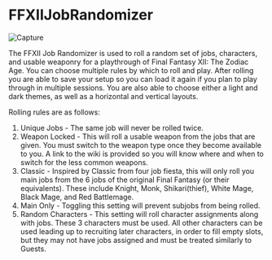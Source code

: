 # FFXIIJobRandomizer
 
![Capture](https://user-images.githubusercontent.com/33432301/119756539-ad1ef080-be71-11eb-860a-fed23f3b7a5f.PNG)

The FFXII Job Randomizer is used to roll a random set of jobs, characters, and usable weaponry for a playthrough of Final Fantasy XII: The Zodiac Age. You can choose multiple rules by which to roll and play. After rolling you are able to save your setup so you can load it again if you plan to play through in multiple sessions. You are also able to choose either a light and dark themes, as well as a horizontal and vertical layouts.

Rolling rules are as follows:
1. Unique Jobs - The same job will never be rolled twice.
2. Weapon Locked - This will roll a usable weapon from the jobs that are given. You must switch to the weapon type once they become available to you. A link to the wiki is provided so you will know where and when to switch for the less common weapons.
3. Classic - Inspired by Classic from four job fiesta, this will only roll you main jobs from the 6 jobs of the original Final Fantasy (or their equivalents). These include Knight, Monk, Shikari(thief), White Mage, Black Mage, and Red Battlemage.
4. Main Only - Toggling this setting will prevent subjobs from being rolled.
5. Random Characters - This setting will roll character assignments along with jobs. These 3 characters must be used. All other characters can be used leading up to recruiting later characters, in order to fill empty slots, but they may not have jobs assigned and must be treated similarly to Guests.
